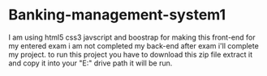 # Banking-management-system1
I am using html5 css3 javscript and boostrap for making this front-end 
for my entered exam i am not completed my back-end 
after exam i'll complete my project.
to run this project you have to download this zip file extract it and copy it into your "E:" drive path it will be run.
